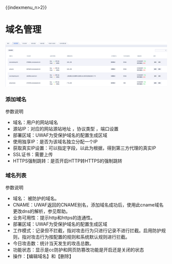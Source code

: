 {{indexmenu_n>2}}

# 域名管理

![](../images/opintro/waf43.png)

### 添加域名

参数说明

  - 域名：用户的网站域名
  - 源站IP：对应的网站源站地址 ，协议类型 ，端口设置
  - 部署区域：UWAF为受保护域名的配置生成区域
  - 使用独享IP：是否为该域名独立分配一个IP
  - 获取真实IP设置：可以指定字段，以此为根据，得到第三方代理的真实IP
  - SSL证书：需要上传
  - HTTPS强制跳转：是否开启HTTP转HTTPS的强制跳转

### 域名列表

参数说明

  - 域名： 被防护的域名。
  - CNAME：UWAF返回的CNAME别名，添加域名成功后，使用此cname域名更改dns的解析，参见帮助。
  - 业务可用性：提示http和https的连通性。
  - 部署区域：UWAF为受保护域名的配置生成区域
  - 工作模式：记录但不拦截，指对攻击行为只进行记录不进行拦截。启用防护规则，指对攻击行为按配置的规则和系统默认规则进行拦截。
  - 今日攻击数：统计当天发生的攻击总数。
  - 功能状态：显示是cc防护和网页防篡改功能是开启还是关闭的状态
  - 操作：【编辑域名】和【删除】


